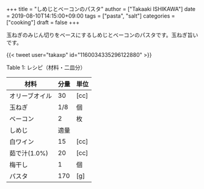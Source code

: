 +++
title = "しめじとベーコンのパスタ"
author = ["Takaaki ISHIKAWA"]
date = 2019-08-10T14:15:00+09:00
tags = ["pasta", "salt"]
categories = ["cooking"]
draft = false
+++

玉ねぎのみじん切りをベースにするしめじとベーコンのパスタです。玉ねぎ旨いです。  

{{< tweet user="takaxp" id="1160034335296122880" >}}  

<div class="table-caption">
  <span class="table-number">Table 1</span>:
  レシピ（材料・二皿分）
</div>

| 材料      | 分量 | 単位 |
|---------|----|----|
| オリーブオイル | 30  | [cc] |
| 玉ねぎ    | 1/8 | 個   |
| ベーコン  | 2   | 枚   |
| しめじ    | 適量 |      |
| 白ワイン  | 15  | [cc] |
| 茹で汁(1.0%) | 20  | [cc] |
| 梅干し    | 1   | 個   |
| パスタ    | 170 | [g]  |